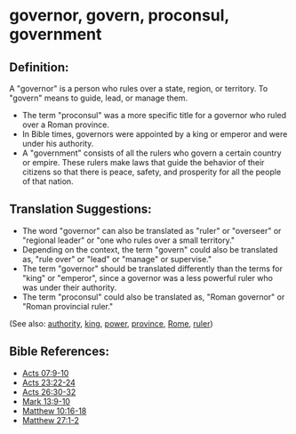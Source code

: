 # governor, govern, proconsul, government #

## Definition: ##

A "governor" is a person who rules over a state, region, or territory. To "govern" means to guide, lead, or manage them.

* The term "proconsul" was a more specific title for a governor who ruled over a Roman province.
* In Bible times, governors were appointed by a king or emperor and were under his authority.
* A "government" consists of all the rulers who govern a certain country or empire. These rulers make laws that guide the behavior of their citizens so that there is peace, safety, and prosperity for all the people of that nation.

## Translation Suggestions: ##

* The word "governor" can also be translated as "ruler" or "overseer" or "regional leader" or "one who rules over a small territory."
* Depending on the context, the term "govern" could also be translated as, "rule over" or "lead" or "manage" or supervise."
* The term "governor" should be translated differently than the terms for "king" or "emperor", since a governor was a less powerful ruler who was under their authority.
* The term "proconsul" could also be translated as, "Roman governor" or "Roman provincial ruler."

(See also: [authority](../kt/authority.md), [king](../other/king.md), [power](../kt/power.md), [province](../other/province.md), [Rome](../other/rome.md), [ruler](../other/ruler.md))

## Bible References: ##

* [Acts 07:9-10](en/tn/act/help/07/09)
* [Acts 23:22-24](en/tn/act/help/23/22)
* [Acts 26:30-32](en/tn/act/help/26/30)
* [Mark 13:9-10](en/tn/mrk/help/13/09)
* [Matthew 10:16-18](en/tn/mat/help/10/16)
* [Matthew 27:1-2](en/tn/mat/help/27/01)